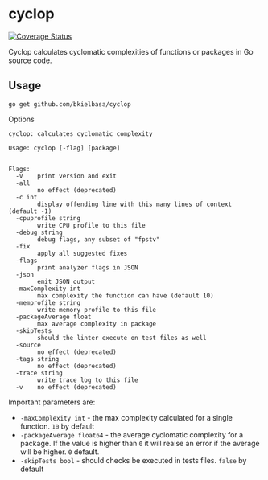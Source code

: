 # cyclop

[![Coverage Status](https://coveralls.io/repos/github/bkielbasa/cyclop/badge.svg?branch=master)](https://coveralls.io/github/bkielbasa/cyclop?branch=master)

Cyclop calculates cyclomatic complexities of functions or packages in Go source code.

## Usage

```
go get github.com/bkielbasa/cyclop
```

Options

```
cyclop: calculates cyclomatic complexity

Usage: cyclop [-flag] [package]


Flags:
  -V    print version and exit
  -all
        no effect (deprecated)
  -c int
        display offending line with this many lines of context (default -1)
  -cpuprofile string
        write CPU profile to this file
  -debug string
        debug flags, any subset of "fpstv"
  -fix
        apply all suggested fixes
  -flags
        print analyzer flags in JSON
  -json
        emit JSON output
  -maxComplexity int
        max complexity the function can have (default 10)
  -memprofile string
        write memory profile to this file
  -packageAverage float
        max average complexity in package
  -skipTests
        should the linter execute on test files as well
  -source
        no effect (deprecated)
  -tags string
        no effect (deprecated)
  -trace string
        write trace log to this file
  -v    no effect (deprecated)

```

Important parameters are:
* `-maxComplexity int` - the max complexity calculated for a single function. `10` by default
* `-packageAverage float64` - the average cyclomatic complexity for a package. If the value is higher than `0` it will reaise an error if the average will be higher. `0` default. 
* `-skipTests bool` - should checks be executed in tests files. `false` by default
